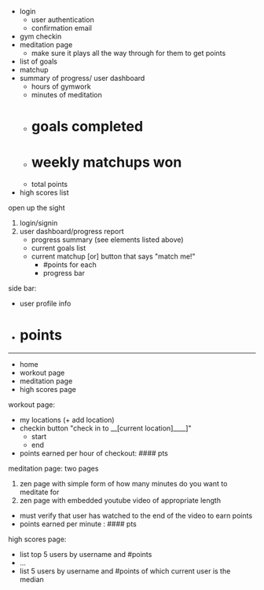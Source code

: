 - login
	- user authentication
	- confirmation email
- gym checkin
- meditation page
	- make sure it plays all the way through
	  for them to get points
- list of goals
- matchup
- summary of progress/ user dashboard
	- hours of gymwork
	- minutes of meditation
	- # goals completed
	- # weekly matchups won
	- total points
- high scores list



open up the sight
1) login/signin
2) user dashboard/progress report
	- progress summary (see elements listed above)
	- current goals list
	- current matchup [or] button that says "match me!"
		- #points for each
		- progress bar 

side bar:
- user profile info
- # points
-------
- home
- workout page
- meditation page
- high scores page

workout page:
- my locations (+ add location)
- checkin button "check in to __[current location]____]" 
	- start
	- end
- points earned per hour of checkout: #### pts


meditation page:
two pages
1) zen page with simple form of how many minutes do you want to meditate for
2) zen page with embedded youtube video of appropriate length
- must verify that user has watched to the end of the video to earn points
- points earned per minute : #### pts

high scores page:
- list top 5 users by username and #points
- ...
- list 5 users by username and #points of which current user is the median

